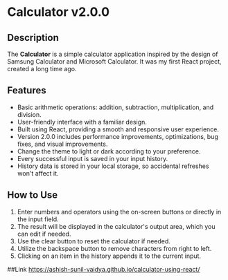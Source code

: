 # Calculator v2.0.0

## Description

The **Calculator** is a simple calculator application inspired by the design of Samsung Calculator and Microsoft Calculator. It was my first React project, created a long time ago.

## Features

- Basic arithmetic operations: addition, subtraction, multiplication, and division.
- User-friendly interface with a familiar design.
- Built using React, providing a smooth and responsive user experience.
- Version 2.0.0 includes performance improvements, optimizations, bug fixes, and visual improvements.
- Change the theme to light or dark according to your preference.
- Every successful input is saved in your input history.
- History data is stored in your local storage, so accidental refreshes won't affect it.

## How to Use

1. Enter numbers and operators using the on-screen buttons or directly in the input field.
2. The result will be displayed in the calculator's output area, which you can edit if needed.
3. Use the clear button to reset the calculator if needed.
4. Utilize the backspace button to remove characters from right to left.
5. Clicking on an item in the history appends it to the current input.

##Link
https://ashish-sunil-vaidya.github.io/calculator-using-react/



